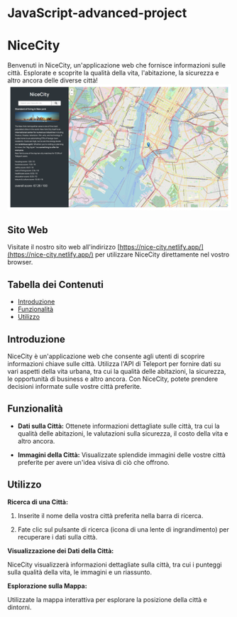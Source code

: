 # JavaScript-advanced-project
# NiceCity

Benvenuti in NiceCity, un'applicazione web che fornisce informazioni sulle città. Esplorate e scoprite la qualità della vita, l'abitazione, la sicurezza e altro ancora delle diverse città!
![Image Alt Text](https://github.com/a-teodor97/JavaScript-advanced-project/blob/master/src/images/project-image-preview.png?raw=true)

## Sito Web

Visitate il nostro sito web all'indirizzo [https://nice-city.netlify.app/](https://nice-city.netlify.app/) per utilizzare NiceCity direttamente nel vostro browser.

## Tabella dei Contenuti
- [Introduzione](#introduzione)
- [Funzionalità](#funzionalità)
- [Utilizzo](#utilizzo)

## Introduzione

NiceCity è un'applicazione web che consente agli utenti di scoprire informazioni chiave sulle città. Utilizza l'API di Teleport per fornire dati su vari aspetti della vita urbana, tra cui la qualità delle abitazioni, la sicurezza, le opportunità di business e altro ancora. Con NiceCity, potete prendere decisioni informate sulle vostre città preferite.

## Funzionalità

- **Dati sulla Città:** Ottenete informazioni dettagliate sulle città, tra cui la qualità delle abitazioni, le valutazioni sulla sicurezza, il costo della vita e altro ancora.

- **Immagini della Città:** Visualizzate splendide immagini delle vostre città preferite per avere un'idea visiva di ciò che offrono.

## Utilizzo

**Ricerca di una Città:**

1. Inserite il nome della vostra città preferita nella barra di ricerca.

2. Fate clic sul pulsante di ricerca (icona di una lente di ingrandimento) per recuperare i dati sulla città.

**Visualizzazione dei Dati della Città:**

NiceCity visualizzerà informazioni dettagliate sulla città, tra cui i punteggi sulla qualità della vita, le immagini e un riassunto.

**Esplorazione sulla Mappa:**

Utilizzate la mappa interattiva per esplorare la posizione della città e dintorni.
